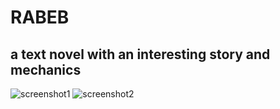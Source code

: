 # RABEB
## a text novel with an interesting story and mechanics
![screenshot1](https://github.com/pett1c/RABEB/assets/124619600/0839f0bd-f7a1-47e7-a841-00b749965a15)
![screenshot2](https://github.com/pett1c/RABEB/assets/124619600/d238e169-41b0-4cfa-9763-926636d4f5d9)

